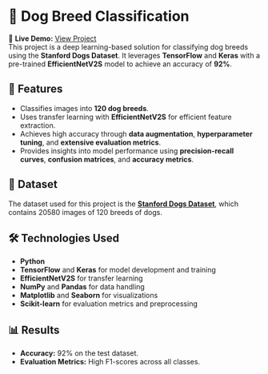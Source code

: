 # 🐶 Dog Breed Classification  
🔗 **Live Demo:** [View Project](https://dog-breed-classifier-120.streamlit.app/)  
This project is a deep learning-based solution for classifying dog breeds using the **Stanford Dogs Dataset**. It leverages **TensorFlow** and **Keras** with a pre-trained **EfficientNetV2S** model to achieve an accuracy of **92%**.

## 🚀 Features  
- Classifies images into **120 dog breeds**.  
- Uses transfer learning with **EfficientNetV2S** for efficient feature extraction.  
- Achieves high accuracy through **data augmentation**, **hyperparameter tuning**, and **extensive evaluation metrics**.  
- Provides insights into model performance using **precision-recall curves**, **confusion matrices**, and **accuracy metrics**.  

## 📂 Dataset  
The dataset used for this project is the [**Stanford Dogs Dataset**](https://www.kaggle.com/datasets/jessicali9530/stanford-dogs-dataset), which contains 20580 images of 120 breeds of dogs.  

## 🛠️ Technologies Used  
- **Python**  
- **TensorFlow** and **Keras** for model development and training  
- **EfficientNetV2S** for transfer learning  
- **NumPy** and **Pandas** for data handling  
- **Matplotlib** and **Seaborn** for visualizations  
- **Scikit-learn** for evaluation metrics and preprocessing  

## 📊 Results  
- **Accuracy:** 92% on the test dataset.  
- **Evaluation Metrics:** High F1-scores across all classes.  
